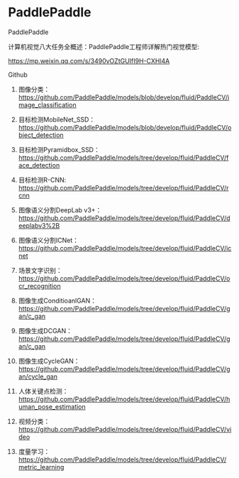 # PaddlePaddle
PaddlePaddle

计算机视觉八大任务全概述：PaddlePaddle工程师详解热门视觉模型:  

https://mp.weixin.qq.com/s/3490vOZtGUIfI9H-CXHl4A

Github

1. 图像分类： https://github.com/PaddlePaddle/models/blob/develop/fluid/PaddleCV/image_classification

2. 目标检测MobileNet_SSD： https://github.com/PaddlePaddle/models/blob/develop/fluid/PaddleCV/object_detection

3. 目标检测Pyramidbox_SSD： https://github.com/PaddlePaddle/models/tree/develop/fluid/PaddleCV/face_detection

4. 目标检测R-CNN: https://github.com/PaddlePaddle/models/tree/develop/fluid/PaddleCV/rcnn

5. 图像语义分割DeepLab v3+： https://github.com/PaddlePaddle/models/tree/develop/fluid/PaddleCV/deeplabv3%2B

6. 图像语义分割ICNet： https://github.com/PaddlePaddle/models/tree/develop/fluid/PaddleCV/icnet

7. 场景文字识别： https://github.com/PaddlePaddle/models/tree/develop/fluid/PaddleCV/ocr_recognition

8. 图像生成ConditioanlGAN： https://github.com/PaddlePaddle/models/tree/develop/fluid/PaddleCV/gan/c_gan

9. 图像生成DCGAN： https://github.com/PaddlePaddle/models/tree/develop/fluid/PaddleCV/gan/c_gan

10. 图像生成CycleGAN： https://github.com/PaddlePaddle/models/tree/develop/fluid/PaddleCV/gan/cycle_gan

11. 人体关键点检测： https://github.com/PaddlePaddle/models/tree/develop/fluid/PaddleCV/human_pose_estimation

12. 视频分类： https://github.com/PaddlePaddle/models/tree/develop/fluid/PaddleCV/video

13. 度量学习： https://github.com/PaddlePaddle/models/tree/develop/fluid/PaddleCV/metric_learning

